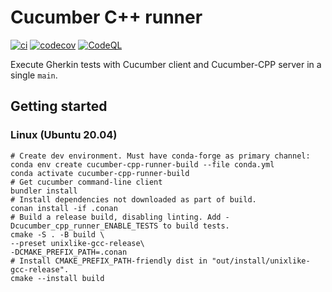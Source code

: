 # Cucumber C++ runner

[![ci](https://github.com/feltech/cucumber-cpp-runner/actions/workflows/ci.yml/badge.svg)](https://github.com/feltech/cucumber-cpp-runner/actions/workflows/ci.yml)
[![codecov](https://codecov.io/gh/feltech/cucumber-cpp-runner/branch/main/graph/badge.svg)](https://codecov.io/gh/feltech/cucumber-cpp-runner)
[![CodeQL](https://github.com/feltech/cucumber-cpp-runner/actions/workflows/codeql-analysis.yml/badge.svg)](https://github.com/feltech/cucumber-cpp-runner/actions/workflows/codeql-analysis.yml)

Execute Gherkin tests with Cucumber client and Cucumber-CPP server in a single `main`.

## Getting started

### Linux (Ubuntu 20.04)
```shell
# Create dev environment. Must have conda-forge as primary channel:
conda env create cucumber-cpp-runner-build --file conda.yml
conda activate cucumber-cpp-runner-build
# Get cucumber command-line client
bundler install
# Install dependencies not downloaded as part of build.
conan install -if .conan
# Build a release build, disabling linting. Add -Dcucumber_cpp_runner_ENABLE_TESTS to build tests.
cmake -S . -B build \
--preset unixlike-gcc-release\
-DCMAKE_PREFIX_PATH=.conan
# Install CMAKE_PREFIX_PATH-friendly dist in "out/install/unixlike-gcc-release".
cmake --install build
```